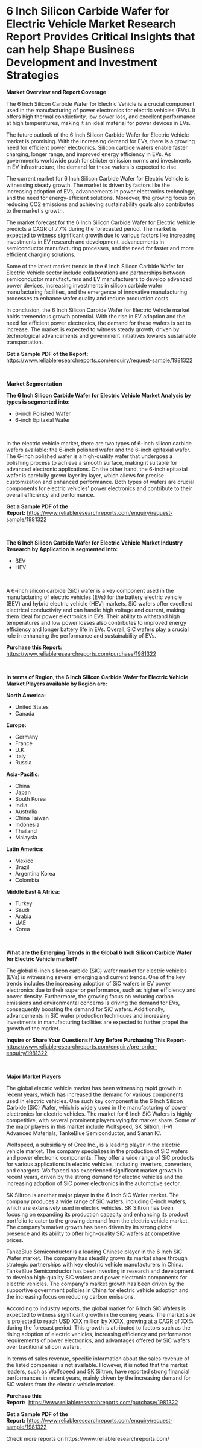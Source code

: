<p><h1>6 Inch Silicon Carbide Wafer for Electric Vehicle Market Research Report Provides Critical Insights that can help Shape Business Development and Investment Strategies</h1></p><p><strong>Market Overview and Report Coverage</strong></p>
<p><p>The 6 Inch Silicon Carbide Wafer for Electric Vehicle is a crucial component used in the manufacturing of power electronics for electric vehicles (EVs). It offers high thermal conductivity, low power loss, and excellent performance at high temperatures, making it an ideal material for power devices in EVs.</p><p>The future outlook of the 6 Inch Silicon Carbide Wafer for Electric Vehicle market is promising. With the increasing demand for EVs, there is a growing need for efficient power electronics. Silicon carbide wafers enable faster charging, longer range, and improved energy efficiency in EVs. As governments worldwide push for stricter emission norms and investments in EV infrastructure, the demand for these wafers is expected to rise.</p><p>The current market for 6 Inch Silicon Carbide Wafer for Electric Vehicle is witnessing steady growth. The market is driven by factors like the increasing adoption of EVs, advancements in power electronics technology, and the need for energy-efficient solutions. Moreover, the growing focus on reducing CO2 emissions and achieving sustainability goals also contributes to the market's growth.</p><p>The market forecast for the 6 Inch Silicon Carbide Wafer for Electric Vehicle predicts a CAGR of 7.7% during the forecasted period. The market is expected to witness significant growth due to various factors like increasing investments in EV research and development, advancements in semiconductor manufacturing processes, and the need for faster and more efficient charging solutions.</p><p>Some of the latest market trends in the 6 Inch Silicon Carbide Wafer for Electric Vehicle sector include collaborations and partnerships between semiconductor manufacturers and EV manufacturers to develop advanced power devices, increasing investments in silicon carbide wafer manufacturing facilities, and the emergence of innovative manufacturing processes to enhance wafer quality and reduce production costs.</p><p>In conclusion, the 6 Inch Silicon Carbide Wafer for Electric Vehicle market holds tremendous growth potential. With the rise in EV adoption and the need for efficient power electronics, the demand for these wafers is set to increase. The market is expected to witness steady growth, driven by technological advancements and government initiatives towards sustainable transportation.</p></p>
<p><strong>Get a Sample PDF of the Report:</strong> <a href="https://www.reliableresearchreports.com/enquiry/request-sample/1981322">https://www.reliableresearchreports.com/enquiry/request-sample/1981322</a></p>
<p>&nbsp;</p>
<p><strong>Market Segmentation</strong></p>
<p><strong>The 6 Inch Silicon Carbide Wafer for Electric Vehicle Market Analysis by types is segmented into:</strong></p>
<p><ul><li>6-inch Polished Wafer</li><li>6-inch Epitaxial Wafer</li></ul></p>
<p>&nbsp;</p>
<p><p>In the electric vehicle market, there are two types of 6-inch silicon carbide wafers available: the 6-inch polished wafer and the 6-inch epitaxial wafer. The 6-inch polished wafer is a high-quality wafer that undergoes a polishing process to achieve a smooth surface, making it suitable for advanced electronic applications. On the other hand, the 6-inch epitaxial wafer is carefully grown layer by layer, which allows for precise customization and enhanced performance. Both types of wafers are crucial components for electric vehicles' power electronics and contribute to their overall efficiency and performance.</p></p>
<p><strong>Get a Sample PDF of the Report:</strong>&nbsp;<a href="https://www.reliableresearchreports.com/enquiry/request-sample/1981322">https://www.reliableresearchreports.com/enquiry/request-sample/1981322</a></p>
<p>&nbsp;</p>
<p><strong>The 6 Inch Silicon Carbide Wafer for Electric Vehicle Market Industry Research by Application is segmented into:</strong></p>
<p><ul><li>BEV</li><li>HEV</li></ul></p>
<p>&nbsp;</p>
<p><p>A 6-inch silicon carbide (SiC) wafer is a key component used in the manufacturing of electric vehicles (EVs) for the battery electric vehicle (BEV) and hybrid electric vehicle (HEV) markets. SiC wafers offer excellent electrical conductivity and can handle high voltage and current, making them ideal for power electronics in EVs. Their ability to withstand high temperatures and low power losses also contributes to improved energy efficiency and longer battery life in EVs. Overall, SiC wafers play a crucial role in enhancing the performance and sustainability of EVs.</p></p>
<p><strong>Purchase this Report:</strong>&nbsp; <a href="https://www.reliableresearchreports.com/purchase/1981322">https://www.reliableresearchreports.com/purchase/1981322</a></p>
<p>&nbsp;</p>
<p><strong>In terms of Region, the 6 Inch Silicon Carbide Wafer for Electric Vehicle Market Players available by Region are:</strong></p>
<p>
    <p> <strong> North America: </strong>
        <ul>
            <li>United States</li>
            <li>Canada</li>
        </ul>
        </p> 
    <p> <strong> Europe: </strong>
        <ul>
            <li>Germany</li>
            <li>France</li>
            <li>U.K.</li>
            <li>Italy</li>
            <li>Russia</li>
        </ul>
        </p> 
    <p> <strong> Asia-Pacific: </strong>
        <ul>
            <li>China</li>
            <li>Japan</li>
            <li>South Korea</li>
            <li>India</li>
            <li>Australia</li>
            <li>China Taiwan</li>
            <li>Indonesia</li>
            <li>Thailand</li>
            <li>Malaysia</li>
        </ul>
        </p> 
    <p> <strong> Latin America: </strong>
        <ul>
            <li>Mexico</li>
            <li>Brazil</li>
            <li>Argentina Korea</li>
            <li>Colombia</li>
        </ul>
        </p> 
    <p> <strong> Middle East & Africa: </strong>
        <ul>
            <li>Turkey</li>
            <li>Saudi</li>
            <li>Arabia</li>
            <li>UAE</li>
            <li>Korea</li>
        </ul>
    </p>
    </p>
<p>&nbsp;</p>
<p><strong>What are the Emerging Trends in the Global 6 Inch Silicon Carbide Wafer for Electric Vehicle market?</strong></p>
<p><p>The global 6-inch silicon carbide (SiC) wafer market for electric vehicles (EVs) is witnessing several emerging and current trends. One of the key trends includes the increasing adoption of SiC wafers in EV power electronics due to their superior performance, such as higher efficiency and power density. Furthermore, the growing focus on reducing carbon emissions and environmental concerns is driving the demand for EVs, consequently boosting the demand for SiC wafers. Additionally, advancements in SiC wafer production techniques and increasing investments in manufacturing facilities are expected to further propel the growth of the market.</p></p>
<p><strong>Inquire or Share Your Questions If Any Before Purchasing This Report</strong>- <a href="https://www.reliableresearchreports.com/enquiry/pre-order-enquiry/1981322">https://www.reliableresearchreports.com/enquiry/pre-order-enquiry/1981322</a></p>
<p>&nbsp;</p>
<p><strong>Major Market Players</strong></p>
<p><p>The global electric vehicle market has been witnessing rapid growth in recent years, which has increased the demand for various components used in electric vehicles. One such key component is the 6 Inch Silicon Carbide (SiC) Wafer, which is widely used in the manufacturing of power electronics for electric vehicles. The market for 6 Inch SiC Wafers is highly competitive, with several prominent players vying for market share. Some of the major players in this market include Wolfspeed, SK Siltron, II-VI Advanced Materials, TankeBlue Semiconductor, and Sanan IC.</p><p>Wolfspeed, a subsidiary of Cree Inc., is a leading player in the electric vehicle market. The company specializes in the production of SiC wafers and power electronic components. They offer a wide range of SiC products for various applications in electric vehicles, including inverters, converters, and chargers. Wolfspeed has experienced significant market growth in recent years, driven by the strong demand for electric vehicles and the increasing adoption of SiC power electronics in the automotive sector.</p><p>SK Siltron is another major player in the 6 Inch SiC Wafer market. The company produces a wide range of SiC wafers, including 6-inch wafers, which are extensively used in electric vehicles. SK Siltron has been focusing on expanding its production capacity and enhancing its product portfolio to cater to the growing demand from the electric vehicle market. The company's market growth has been driven by its strong global presence and its ability to offer high-quality SiC wafers at competitive prices.</p><p>TankeBlue Semiconductor is a leading Chinese player in the 6 Inch SiC Wafer market. The company has steadily grown its market share through strategic partnerships with key electric vehicle manufacturers in China. TankeBlue Semiconductor has been investing in research and development to develop high-quality SiC wafers and power electronic components for electric vehicles. The company's market growth has been driven by the supportive government policies in China for electric vehicle adoption and the increasing focus on reducing carbon emissions.</p><p>According to industry reports, the global market for 6 Inch SiC Wafers is expected to witness significant growth in the coming years. The market size is projected to reach USD XXX million by XXXX, growing at a CAGR of XX% during the forecast period. This growth is attributed to factors such as the rising adoption of electric vehicles, increasing efficiency and performance requirements of power electronics, and advantages offered by SiC wafers over traditional silicon wafers.</p><p>In terms of sales revenue, specific information about the sales revenue of the listed companies is not available. However, it is noted that the market leaders, such as Wolfspeed and SK Siltron, have reported strong financial performances in recent years, mainly driven by the increasing demand for SiC wafers from the electric vehicle market.</p></p>
<p><strong>Purchase this Report:</strong>&nbsp;&nbsp;<a href="https://www.reliableresearchreports.com/purchase/1981322">https://www.reliableresearchreports.com/purchase/1981322</a></p>
<p></p>
<p><strong>Get a Sample PDF of the Report:</strong>&nbsp;<a href="https://www.reliableresearchreports.com/enquiry/request-sample/1981322">https://www.reliableresearchreports.com/enquiry/request-sample/1981322</a></p>
<p>Check more reports on https://www.reliableresearchreports.com/</p>